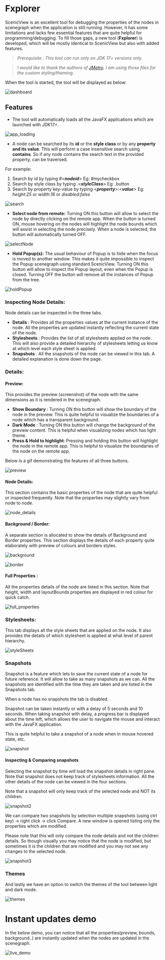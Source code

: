 # Fxplorer
ScenicView is an excellent tool for debugging the properties of the nodes in scenegraph  when the application is still running. However, it has some limitations and lacks few essential features that are quite helpful for programming/debugging. To fill those gaps, a  new tool (**Fxplorer**) is developed, which will be mostly identical to ScenicView but also with added features.

> *Prerequisite : This tool can run only on JDK 17+ versions only.*

> *I would like to thank the authors of [JMetro](https://github.com/JFXtras/jfxtras-styles/tree/master/jmetro). I am using those files for the custom styling/theming*.

When the tool is started, the tool will be displayed as below:

![dashboard](readme_files/dashboard.png)


## Features

* The tool will automatically loads all the JavaFX applications which are launched with JDK17+.

![app_loading](readme_files/app_loading.png)

* A node can be searched by its **id** or the **style class** or by any **property and its value**. This will perform a case insensitive search using **contains**. So if any node contains the search text in the provided property, can be traversed.

For example:
   1. Search by id by typing #<***nodeid***> Eg: #mycheckbox   
   2. Search by style class by typing .<***styleClass***> Eg: .button   
   3. Search by property key-value by typing <***property***>:<***value***> Eg: *height*:*25* or *width*:*16* or *disabled*:*false*

![search](readme_files/search.png)

* **Select node from remote:** Turning ON this button will allow to select the node by directly clicking on the remote app. When the button is turned ON, mouse hovering on the nodes will highlight the node bounds which will assist in selecting the node precisely.  When a node is selected, the button will automatically turned OFF.

![selectNode](readme_files/selectNode.gif)

* **Hold Popup(s):** The usual behaviour of Popup is to hide when the focus is moved to another window. This makes it quite impossible to inspect the Popup scenegraph using standard ScenicView. Turning ON this button will allow to inspect the Popup layout, even when the Popup is closed.
Turning OFF the button will remove all the instances of Popup from the tree.

![holdPopup](readme_files/holdPopup.gif)

### Inspecting Node Details:
Node details can be inspected in the three tabs.

* **Details** : Provides all the properties values at the current instance of the node. All the properties are updated instantly reflecting the current state of the node. 
* **Stylesheets** : Provides the list of all stylesheets applied on the node. This will also provide a detailed hierarchy of stylesheets letting us know at which level each style sheet is applied.
* **Snapshots** : All the snapshots of the node can be viewed in this tab. A detailed explanation is done down the page.

### Details: 

#### Preview:
This provides the preview (screenshot) of the node with the same dimensions as it is rendered in the scenegraph.

* **Show Boundary** : Turning ON this button will show the boundary of the node in the preview. This is quite helpful to visualize the boundaries of a node which has a transparent background.
* **Dark Mode** : Turning ON this button will change the background of the preview content. This is helpful when visualizing nodes which has light theme.
* **Press & Hold to highlight**: Pressing and holding this button will highlight the node in the remote app. This is helpful to visualize the boundaries of the node on the remote app.

Below is a gif demonstrating the features of all three buttons.

![preview](readme_files/preview.gif)

#### Node Details:
This section contains the basic properties of the node that are quite helpful or inspected frequently. Note that the properties may slightly vary from node to node.

![node_details](readme_files/node_details.png)

#### Background / Border:
A separate section is allocated to show the details of Background and Border properties. This section displays the details of each property quite elaborately with preview of colours and borders styles.

![background](readme_files/background.png)

![border](readme_files/border.png)

#### Full Properties :
All the properties details of the node are listed in this section. Note that height, width and layoutBounds properties are displayed in red colour for quick catch.

![full_properties](readme_files/full_properties.png)

### Stylesheets:
This tab displays all the style sheets that are applied on the node. It also provides the details of which stylesheet is applied at what level of parent hierarchy. 

![styleSheets](readme_files/styleSheets.png)

### Snapshots
Snapshot is a feature which lets to save the current state of a node for future reference. It will allow to take as many snapshots as we can. All the snapshots are identified with the time they are taken and are listed in the Snapshots tab.

When a node has no snapshots the tab is disabled.

Snapshot can be taken instantly or with a delay of 5 seconds and 10 seconds. When taking snapshot with delay, a progress bar is displayed about the time left, which allows the user to navigate the mouse and interact with the JavaFX application. 

This is quite helpful to take a snapshot of a node when in mouse hovered state, etc.

![snapshot](readme_files/snapshot.gif)

#### Inspecting & Comparing snapshots
Selecting the snapshot by time will load the snapshot details in right pane. Note that snapshot does not keep track of stylesheets information. All the other details of the node can be viewed in the four sections. 

Note that a snapshot will only keep track of the selected node and NOT its children.

![snapshot2](readme_files/snapshot2.gif)

We can compare two snapshots by selection multiple snapshots (using ctrl key) → right click → click Compare. A new window is opened listing only the properties which are modified. 

Please note that this will only compare the node details and not the children details. So though visually you may notice that the node is modified, but sometimes it is the children that are modified and you may not see any changes to the selected node.

![snapshot3](readme_files/snapshot3.gif)

### Themes
And lastly we have an option to switch the themes of the tool between light and dark mode.

![themes](readme_files/themes.gif)

# Instant updates demo
In the below demo, you can notice that all the properties(preview, bounds, background..) are instantly updated when the nodes are updated in the scenegraph.

![live_demo](readme_files/live_demo.gif)
